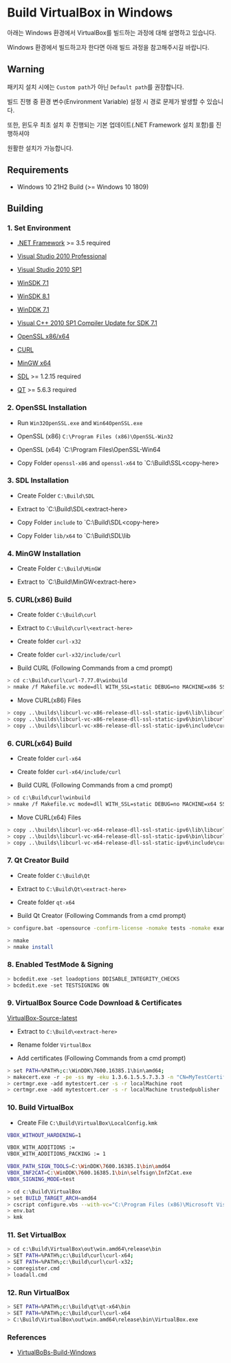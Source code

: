 # Build VirtualBox in Windows

아래는 Windows 환경에서 VirtualBox를 빌드하는 과정에 대해 설명하고 있습니다.

Windows 환경에서 빌드하고자 한다면 아래 빌드 과정을 참고해주시길 바랍니다.

## Warning

패키지 설치 시에는 `Custom path`가 아닌 `Default path`를 권장합니다.

빌드 진행 중 환경 변수(Environment Variable) 설정 시 경로 문제가 발생할 수 있습니다.

또한, 윈도우 최초 설치 후 진행되는 기본 업데이트(.NET Framework 설치 포함)를 진행하셔야

원활한 설치가 가능합니다.

## Requirements

- Windows 10 21H2 Build (>= Windows 10 1809)

## Building

### 1. Set Environment

- [.NET Framework](#) >= 3.5 required

- [Visual Studio 2010 Professional](https://www.freesoftwarefiles.com/development/microsoft-visual-studio-2010-professional-free-download)

- [Visual Studio 2010 SP1](https://my.visualstudio.com/Downloads?q=visual%20studio%202010%20service%20pack%201)

- [WinSDK 7.1](https://www.microsoft.com/en-us/download/details.aspx?id=8279)

- [WinSDK 8.1](https://developer.microsoft.com/ko-kr/windows/downloads/sdk-archive/)

- [WinDDK 7.1](https://www.microsoft.com/en-us/download/details.aspx?displaylang=en&id=11800)

- [Visual C++ 2010 SP1 Compiler Update for SDK 7.1](https://www.microsoft.com/en-us/download/details.aspx?id=4422)

- [OpenSSL x86/x64](http://slproweb.com/products/Win32OpenSSL.html)

- [CURL](https://curl.se/download/curl-7.77.0.zip)

- [MinGW x64](https://sourceforge.net/projects/mingw-w64/files/Toolchains%20targetting%20Win64/Personal%20Builds/rubenvb/gcc-4.5-release/x86_64-w64-mingw32-gcc-4.5.4-release-win64_rubenvb.7z/download)

- [SDL](http://www.libsdl.org/release/SDL-devel-1.2.15-VC.zip) >= 1.2.15 required

- [QT](http://download.qt.io/new_archive/qt/5.6/5.6.3/single/qt-everywhere-opensource-src-5.6.3.zip) >= 5.6.3 required

### 2. OpenSSL Installation

- Run `Win32OpenSSL.exe` and `Win64OpenSSL.exe`

- OpenSSL (x86) `C:\Program Files (x86)\OpenSSL-Win32`

- OpenSSL (x64) `C:\Program Files\OpenSSL-Win64

- Copy Folder `openssl-x86` and `openssl-x64` to `C:\Build\SSL\<copy-here>

### 3. SDL Installation

- Create Folder `C:\Build\SDL`

- Extract to `C:\Build\SDL\<extract-here>

- Copy Folder `include` to `C:\Build\SDL\<copy-here>

- Copy Folder `lib/x64` to `C:\Build\SDL\lib

### 4. MinGW Installation

- Create Folder `C:\Build\MinGW`

- Extract to `C:\Build\MinGW\<extract-here>

### 5. CURL(x86) Build

- Create folder `C:\Build\curl`

- Extract to `C:\Build\curl\<extract-here>`

- Create folder `curl-x32`

- Create folder `curl-x32/include/curl`

- Build CURL (Following Commands from a cmd prompt)

```bash
> cd c:\Build\curl\curl-7.77.0\winbuild
> nmake /f Makefile.vc mode=dll WITH_SSL=static DEBUG=no MACHINE=x86 SSL_PATH=C:\Build\SSL\OpenSSL-Win32 ENABLE_SSPI=no ENABLE_WINSSL=no ENABLE_IDN=no
```

- Move CURL(x86) Files

```bash
> copy ..\builds\libcurl-vc-x86-release-dll-ssl-static-ipv6\lib\libcurl.lib ..\..\curl-x32\libcurl.lib
> copy ..\builds\libcurl-vc-x86-release-dll-ssl-static-ipv6\bin\libcurl.dll ..\..\curl-x32\libcurl.dll
> copy ..\builds\libcurl-vc-x86-release-dll-ssl-static-ipv6\include\curl ..\..\curl-x32\include\curl\
```

### 6. CURL(x64) Build

- Create folder `curl-x64`

- Create folder `curl-x64/include/curl`

- Build CURL (Following Commands from a cmd prompt)

```bash
> cd c:\Build\curl\winbuild
> nmake /f Makefile.vc mode=dll WITH_SSL=static DEBUG=no MACHINE=x64 SSL_PATH=C:\Build\SSL\OpenSSL-Win64 ENABLE_SSPI=no ENABLE_WINSSL=no ENABLE_IDN=no
```

- Move CURL(x64) Files

```bash
> copy ..\builds\libcurl-vc-x64-release-dll-ssl-static-ipv6\lib\libcurl.lib ..\..\curl-x64\libcurl.lib
> copy ..\builds\libcurl-vc-x64-release-dll-ssl-static-ipv6\bin\libcurl.dll ..\..\curl-x64\libcurl.dll
> copy ..\builds\libcurl-vc-x64-release-dll-ssl-static-ipv6\include\curl ..\..\curl-x64\include\curl\
```

### 7. Qt Creator Build

- Create folder `C:\Build\Qt`

- Extract to `C:\Build\Qt\<extract-here>`

- Create folder `qt-x64`

- Build Qt Creator (Following Commands from a cmd prompt)

```bash
> configure.bat -opensource -confirm-license -nomake tests -nomake examples -no-compile-examples -release -shared -no-ltcg -accessibility -no-sql-sqlite -opengl desktop -no-openvg -no-nis -no-iconv -no-evdev -no-mtdev -no-inotify -no-eventfd -largefile -no-system-proxies -qt-zlib -qt-pcre -no-icu -qt-libpng -qt-libjpeg -qt-freetype -no-fontconfig -qt-harfbuzz -no-angle -incredibuild-xge -no-plugin-manifests -qmake -qreal double -rtti -strip -no-ssl -no-openssl -no-libproxy -no-dbus -no-audio-backend -no-wmf-backend -no-qml-debug -no-direct2d -directwrite -no-style-fusion -native-gestures -skip qt3d -skip qtactiveqt -skip qtandroidextras -skip qtcanvas3d -skip qtconnectivity -skip qtdeclarative -skip qtdoc -skip qtenginio -skip qtgraphicaleffects -skip qtlocation -skip qtmacextras -skip qtmultimedia -skip qtquickcontrols -skip qtquickcontrols2 -skip qtscript -skip qtsensors -skip qtserialbus -skip qtserialport -skip qtwayland -skip qtwebchannel -skip qtwebengine -skip qtwebsockets -skip qtwebview -skip qtx11extras -skip qtxmlpatterns -prefix C:\Build\Qt\qt-x64

> nmake
> nmake install
```

### 8. Enabled TestMode & Signing

```bash
> bcdedit.exe -set loadoptions DDISABLE_INTEGRITY_CHECKS
> bcdedit.exe -set TESTSIGNING ON
```

### 9. VirtualBox Source Code Download & Certificates

[VirtualBox-Source-latest](https://download.virtualbox.org/virtualbox/6.1.22/VirtualBox-6.1.22.tar.bz2)

- Extract to `C:\Build\<extract-here>`

- Rename folder `VirtualBox`

- Add certificates (Following Commands from a cmd prompt)

```bash
> set PATH=%PATH%;c:\WinDDK\7600.16385.1\bin\amd64;
> makecert.exe -r -pe -ss my -eku 1.3.6.1.5.5.7.3.3 -n "CN=MyTestCertificate" mytestcert.cer
> certmgr.exe -add mytestcert.cer -s -r localMachine root
> certmgr.exe -add mytestcert.cer -s -r localMachine trustedpublisher
```

### 10. Build VirtualBox

- Create File `C:\Build\VirtualBox\LocalConfig.kmk`

```bash
VBOX_WITHOUT_HARDENING=1

VBOX_WITH_ADDITIONS :=
VBOX_WITH_ADDITIONS_PACKING := 1

VBOX_PATH_SIGN_TOOLS=C:\WinDDK\7600.16385.1\bin\amd64
VBOX_INF2CAT=C:\WinDDK\7600.16385.1\bin\selfsign\Inf2Cat.exe
VBOX_SIGNING_MODE=test
```

```bash
> cd c:\Build\VirtualBox
> set BUILD_TARGET_ARCH=amd64
> cscript configure.vbs --with-vc="C:\Program Files (x86)\Microsoft Visual Studio 10.0" --with-qt5="C:\Build\qt\qt-x64" --with-DDK="C:\WinDDK\7600.16385.1\bin\amd64" --with-MinGW-w64="C:\Build\MinGW\mingw64" --with-libSDL="C:\Build\SDL" --with-openssl="C:\Build\ssl\OpenSSL-Win64" --with-openssl32="C:\Build\ssl\OpenSSL-Win32" --with-libcurl="C:\Build\curl\curl-x64" --with-libcurl32="C:\Build\curl\curl-x32"
> env.bat
> kmk
```

### 11. Set VirtualBox

```bash
> cd c:\Build\VirtualBox\out\win.amd64\release\bin
> SET PATH=%PATH%;c:\Build\curl\curl-x64;
> SET PATH=%PATH%;c:\Build\curl\curl-x32;
> comregister.cmd
> loadall.cmd
```

### 12. Run VirtualBox

```bash
> SET PATH=%PATH%;c:\Build\qt\qt-x64\bin
> SET PATH=%PATH%;c:\Build\curl\curl-x64
> C:\Build\VirtualBox\out\win.amd64\release\bin\VirtualBox.exe
```

### References

- [VirtualBoBs-Build-Windows](https://github.com/VirtualBoBs/build-virtualbox-in-windows)